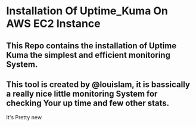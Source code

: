 # Installation Of Uptime_Kuma On AWS EC2 Instance
## This Repo contains the installation of Uptime Kuma the simplest and efficient monitoring System.

## This tool is created by @louislam, it is bassically a really nice little monitoring System for checking Your up time and few other stats.
It's Pretty new 
